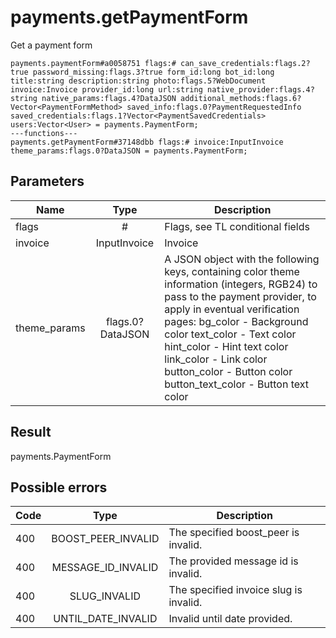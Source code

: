 # payments.getPaymentForm
Get a payment form

```
payments.paymentForm#a0058751 flags:# can_save_credentials:flags.2?true password_missing:flags.3?true form_id:long bot_id:long title:string description:string photo:flags.5?WebDocument invoice:Invoice provider_id:long url:string native_provider:flags.4?string native_params:flags.4?DataJSON additional_methods:flags.6?Vector<PaymentFormMethod> saved_info:flags.0?PaymentRequestedInfo saved_credentials:flags.1?Vector<PaymentSavedCredentials> users:Vector<User> = payments.PaymentForm;
---functions---
payments.getPaymentForm#37148dbb flags:# invoice:InputInvoice theme_params:flags.0?DataJSON = payments.PaymentForm;
```

## Parameters
| Name | Type | Description |
| ---- | :----: | ----------- |
| flags | # | Flags, see TL conditional fields |
| invoice | InputInvoice | Invoice |
| theme_params | flags.0?DataJSON | A JSON object with the following keys, containing color theme information (integers, RGB24) to pass to the payment provider, to apply in eventual verification pages: bg_color - Background color text_color - Text color hint_color - Hint text color link_color - Link color button_color - Button color button_text_color - Button text color |


## Result
payments.PaymentForm

## Possible errors
| Code | Type | Description |
| ---- | :----: | ----------- |
| 400 | BOOST_PEER_INVALID | The specified boost_peer is invalid. |
| 400 | MESSAGE_ID_INVALID | The provided message id is invalid. |
| 400 | SLUG_INVALID | The specified invoice slug is invalid. |
| 400 | UNTIL_DATE_INVALID | Invalid until date provided. |

